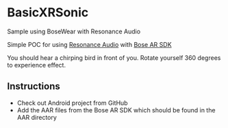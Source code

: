 # BasicXRSonic
Sample using BoseWear with Resonance Audio

Simple POC for using [Resonance Audio](https://resonance-audio.github.io/resonance-audio/) with [Bose AR SDK](https://developer.bose.com/bose-ar)

You should hear a chirping bird in front of you. Rotate yourself 360 degrees to experience effect.

## Instructions
* Check out Android project from GitHub
* Add the AAR files from the Bose AR SDK which should be found in the AAR directory

